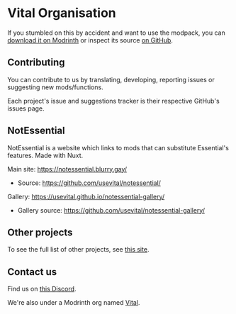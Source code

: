 # Vital Organisation

If you stumbled on this by accident and want to use the modpack, you can [download it on Modrinth](https://modrinth.com/modpack/vital) or inspect its source [on GitHub](https://github.com/intergrav/vital).

## Contributing

You can contribute to us by translating, developing, reporting issues or suggesting new mods/functions.

Each project's issue and suggestions tracker is their respective GitHub's issues page.

## NotEssential 

NotEssential is a website which links to mods that can substitute Essential's features. Made with Nuxt.

Main site: https://notessential.blurry.gay/

- Source: https://github.com/usevital/notessential/

Gallery: https://usevital.github.io/notessential-gallery/

- Gallery source: https://github.com/usevital/notessential-gallery/

## Other projects

To see the full list of other projects, see [this site](https://usevital.github.io).

## Contact us

Find us on [this Discord](https://discord.gg/wncdz7e8jy).

We're also under a Modrinth org named [Vital](https://modrinth.com/organization/vital).
